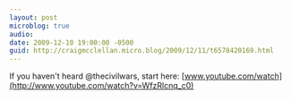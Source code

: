 ```yaml
---
layout: post
microblog: true
audio: 
date: 2009-12-10 19:00:00 -0500
guid: http://craigmcclellan.micro.blog/2009/12/11/t6578420169.html
---
```

If you haven't heard @thecivilwars, start here: [www.youtube.com/watch](http://www.youtube.com/watch?v=WfzRlcnq_c0)
